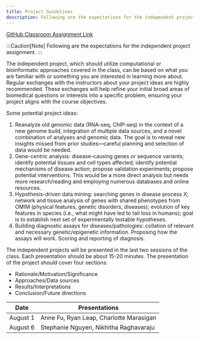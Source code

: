 ```yaml
---
title: Project Guidelines
description: Following are the expectations for the independent project assignment.
---
```


[GitHub Classroom Assignment Link](https://classroom.github.com/a/ukhj76jx)

:::Caution[Note]
Following are the expectations for the independent project assignment.
:::

The independent project, which should utilize computational or bioinformatic approaches
covered in the class, can be based on what you are familiar with or something you are
interested in learning more about. Regular exchanges with the instructors about your project
ideas are highly recommended. These exchanges will help refine your initial broad areas of
biomedical questions or interests into a specific problem, ensuring your project aligns with the
course objectives.

Some potential project ideas:

1. Reanalyze old genomic data (RNA-seq, ChIP-seq) in the context of a new genome build,
   integration of multiple data sources, and a novel combination of analyses and genomic
   data. The goal is to reveal new insights missed from prior studies—careful planning and
   selection of data would be needed.
2. Gene-centric analysis: disease-causing genes or sequence variants; identify potential
   tissues and cell types affected; identify potential mechanisms of disease action; propose
   validation experiments; propose potential interventions. This would be a more direct
   analysis but needs more research/reading and employing numerous databases and
   online resources.
3. Hypothesis-driven data mining: searching genes in disease process X; network and tissue
   analysis of genes with shared phenotypes from OMIM (physical features, genetic
   disorders, diseases); evolution of key features in species (i.e., what might have led to tail
   loss in humans); goal is to establish next set of experimentally testable hypotheses.
4. Building diagnostic assays for diseases/pathologies: collation of relevant and necessary
   genetic/epigenetic information. Proposing how the assays will work. Scoring and
   reporting of diagnosis.

The independent projects will be presented in the last two sessions of the class. Each
presentation should be about 15-20 minutes. The presentation of the project should cover four
sections:

- Rationale/Motivation/Significance
- Approaches/Data sources
- Results/Interpretations
- Conclusion/Future directions

| Date     | Presentations                           |
| -------- | --------------------------------------- |
| August 1 | Anne Fu, Ryan Leap, Charlotte Marasigan |
| August 6 | Stephanie Nguyen, Nikhitha Raghavaraju  |
